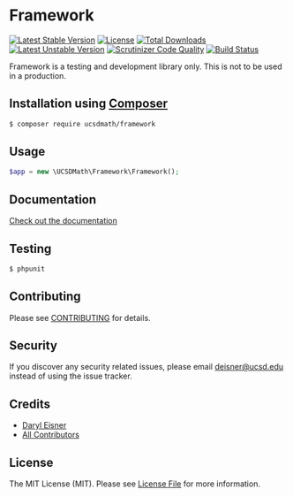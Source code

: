# Framework[![Latest Stable Version](https://poser.pugx.org/ucsdmath/Framework/v/stable)](https://packagist.org/packages/ucsdmath/Framework)[![License](https://poser.pugx.org/ucsdmath/Framework/license)](https://packagist.org/packages/ucsdmath/Framework)[![Total Downloads](https://poser.pugx.org/ucsdmath/Framework/downloads)](https://packagist.org/packages/ucsdmath/Framework)[![Latest Unstable Version](https://poser.pugx.org/ucsdmath/Framework/v/unstable)](https://packagist.org/packages/ucsdmath/Framework)[![Scrutinizer Code Quality](https://scrutinizer-ci.com/g/ucsdmath/Framework/badges/quality-score.png?b=master)](https://scrutinizer-ci.com/g/ucsdmath/Framework/?branch=master)[![Build Status](https://scrutinizer-ci.com/g/ucsdmath/Framework/badges/build.png?b=master)](https://scrutinizer-ci.com/g/ucsdmath/Framework/build-status/master)Framework is a testing and development library only. This is not to be used in a production.## Installation using [Composer](http://getcomposer.org/)```bash$ composer require ucsdmath/framework```## Usage``` php$app = new \UCSDMath\Framework\Framework();```## Documentation[Check out the documentation](http://math.ucsd.edu/~deisner/documentation/Framework/)## Testing``` bash$ phpunit```## ContributingPlease see [CONTRIBUTING](CONTRIBUTING.md) for details.## SecurityIf you discover any security related issues, please email deisner@ucsd.edu instead of using the issue tracker.## Credits- [Daryl Eisner](https://github.com/UCSDMath)- [All Contributors](../../contributors)## LicenseThe MIT License (MIT). Please see [License File](LICENSE) for more information.